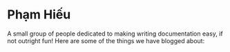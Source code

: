 # Phạm Hiếu

A small group of people dedicated to making writing documentation easy, if
not outright fun! Here are some of the things we have blogged about: